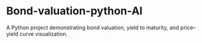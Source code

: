 # Bond-valuation-python-AI
A Python project demonstrating bond valuation, yield to maturity, and price–yield curve visualization.
